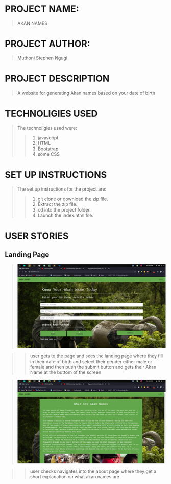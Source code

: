# PROJECT NAME:
>AKAN NAMES

# PROJECT AUTHOR:
>Muthoni Stephen Ngugi

# PROJECT DESCRIPTION

>A website for generating Akan names based on your date of birth

# TECHNOLIGIES USED
>The technoligies used were:
>>1. javascript
>>2. HTML
>>3. Bootstrap
>>4. some CSS

# SET UP INSTRUCTIONS
>The set up instructions for the project are:
>>1. git clone or download the zip file.
>>2. Extract the zip file.
>>3. cd into the project folder.
>>4. Launch the index.html file.

# USER STORIES
## Landing Page
><img src="images/landing.png" alt="landing page">

>>user gets to the page and sees the landing page where they fill in their date of birth and select their gender either male or female and then push the submit button and gets their Akan Name at the buttom of the screen

><img src="images/about.png" alt="about page">

>>user checks navigates into the about page where they get a short explanation on what akan names are